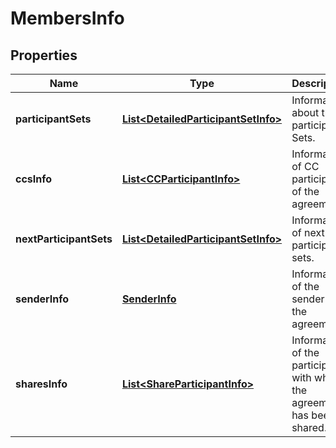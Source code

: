 
# MembersInfo

## Properties
Name | Type | Description | Notes
------------ | ------------- | ------------- | -------------
**participantSets** | [**List&lt;DetailedParticipantSetInfo&gt;**](DetailedParticipantSetInfo.md) | Information about the participant Sets. |  [optional]
**ccsInfo** | [**List&lt;CCParticipantInfo&gt;**](CCParticipantInfo.md) | Information of CC participants of the agreement. |  [optional]
**nextParticipantSets** | [**List&lt;DetailedParticipantSetInfo&gt;**](DetailedParticipantSetInfo.md) | Information of next participant sets. |  [optional]
**senderInfo** | [**SenderInfo**](SenderInfo.md) | Information of the sender of the agreement. |  [optional]
**sharesInfo** | [**List&lt;ShareParticipantInfo&gt;**](ShareParticipantInfo.md) | Information of the participants with whom the agreement has been shared. |  [optional]



